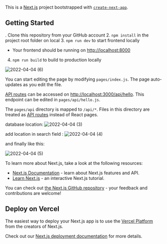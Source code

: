 This is a [Next.js](https://nextjs.org/) project bootstrapped with [`create-next-app`](https://github.com/vercel/next.js/tree/canary/packages/create-next-app).

## Getting Started

. Clone this repository from your GitHub account
2. `npm install` in the project root folder on local
3. `npm run dev` to start  frontend locally
   - Your frontend should be running on [http://localhost:8000](http://localhost:000)
4. `npm run build` to build to production locally


![2022-04-04 (6)](https://user-images.githubusercontent.com/78896400/161522138-159f539b-cdc0-44fa-bed5-6f1c1fb98835.png)

You can start editing the page by modifying `pages/index.js`. The page auto-updates as you edit the file.

[API routes](https://nextjs.org/docs/api-routes/introduction) can be accessed on [http://localhost:3000/api/hello](http://localhost:3000/api/hello). This endpoint can be edited in `pages/api/hello.js`.

The `pages/api` directory is mapped to `/api/*`. Files in this directory are treated as [API routes](https://nextjs.org/docs/api-routes/introduction) instead of React pages.


database location:
![2022-04-04 (3)](https://user-images.githubusercontent.com/78896400/161520970-4fa03294-b669-4b47-a389-6096b8d8593f.png)


add location in search field :
![2022-04-04 (4)](https://user-images.githubusercontent.com/78896400/161521483-323f4e88-f18a-4f9a-abbc-bce1f8487bb4.png)


and finally like this:

![2022-04-04 (5)](https://user-images.githubusercontent.com/78896400/161522281-cba4aa2d-a45e-4848-ba42-a9174d3479f0.png)


To learn more about Next.js, take a look at the following resources:

- [Next.js Documentation](https://nextjs.org/docs) - learn about Next.js features and API.
- [Learn Next.js](https://nextjs.org/learn) - an interactive Next.js tutorial.

You can check out [the Next.js GitHub repository](https://github.com/vercel/next.js/) - your feedback and contributions are welcome!

## Deploy on Vercel

The easiest way to deploy your Next.js app is to use the [Vercel Platform](https://vercel.com/new?utm_medium=default-template&filter=next.js&utm_source=create-next-app&utm_campaign=create-next-app-readme) from the creators of Next.js.

Check out our [Next.js deployment documentation](https://nextjs.org/docs/deployment) for more details.
